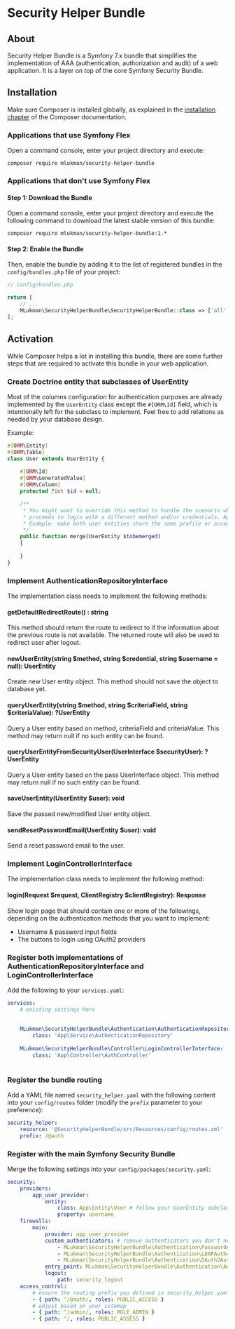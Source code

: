 # Security Helper Bundle

## About

Security Helper Bundle is a Symfony 7.x bundle that simplifies the implementation of AAA (authentication, authorization and audit) of a web application. It is a layer on top of the core Symfony Security Bundle.

## Installation

Make sure Composer is installed globally, as explained in the [installation chapter](https://getcomposer.org/doc/00-intro.md) of the Composer documentation.

### Applications that use Symfony Flex

Open a command console, enter your project directory and execute:

```shell
composer require mlukman/security-helper-bundle
```

### Applications that don't use Symfony Flex

#### Step 1: Download the Bundle

Open a command console, enter your project directory and execute the
following command to download the latest stable version of this bundle:

```shell
composer require mlukman/security-helper-bundle:1.*
```

#### Step 2: Enable the Bundle

Then, enable the bundle by adding it to the list of registered bundles
in the `config/bundles.php` file of your project:

```php
// config/bundles.php

return [
    // ...
    MLukman\SecurityHelperBundle\SecurityHelperBundle::class => ['all' => true],
];
```

## Activation

While Composer helps a lot in installing this bundle, there are some further steps that are required to activate this bundle in your web application.

### Create Doctrine entity that subclasses of UserEntity

Most of the columns configuration for authentication purposes are already implemented by the `UserEntity` class except the `#[ORM\Id]` field, which is intentionally left for the subclass to implement. Feel free to add relations as needed by your database design.

Example:

```php 
#[ORM\Entity]
#[ORM\Table]
class User extends UserEntity {
    
    #[ORM\Id]
    #[ORM\GeneratedValue]
    #[ORM\Column]
    protected ?int $id = null;

    /**
     * You might want to override this method to handle the scenario where a user who is already logged in
     * proceeds to login with a different method and/or credentials. Applicable for login using OAuth only.
     * Example: make both user entities share the same profile or account
     */
    public function merge(UserEntity $tobemerged)
    {
        
    }    
}
```

### Implement AuthenticationRepositoryInterface

The implementation class needs to implement the following methods:

#### getDefaultRedirectRoute() : string

This method should return the route to redirect to if the information about the previous route is not available. The returned route will also be used to redirect user after logout.

#### newUserEntity(string $method, string $credential, string $username = null): UserEntity

Create new User entity object. This method should not save the object to database yet.

#### queryUserEntity(string $method, string $criteriaField, string $criteriaValue): ?UserEntity

Query a User entity based on method, criteriaField and criteriaValue. This method may return null if no such entity can be found.

#### queryUserEntityFromSecurityUser(UserInterface $securityUser): ?UserEntity

Query a User entity based on the pass UserInterface object. This method may return null if no such entity can be found.

#### saveUserEntity(UserEntity $user): void

Save the passed new/modified User entity object.

#### sendResetPasswordEmail(UserEntity $user): void

Send a reset password email to the user.

### Implement LoginControllerInterface

The implementation class needs to implement the following method:

#### login(Request $request, ClientRegistry $clientRegistry): Response

Show login page that should contain one or more of the followings, depending on the authentication methods that you want to implement:

- Username & password input fields
- The buttons to login using OAuth2 providers

### Register both implementations of AuthenticationRepositoryInterface and  LoginControllerInterface

Add the following to your `services.yaml`:

```yaml
services:
    # existing settings here
   
   
    MLukman\SecurityHelperBundle\Authentication\AuthenticationRepositoryInterface:
        class: 'App\Service\AuthenticationRepository'
    
    MLukman\SecurityHelperBundle\Controller\LoginControllerInterface:
        class: 'App\Controller\AuthController'
   
```

### Register the bundle routing

Add a YAML file named `security_helper.yaml` with the following content into your `config/routes` folder (modify the `prefix` parameter to your preference):

```yaml
security_helper:
    resource: '@SecurityHelperBundle/src/Resources/config/routes.xml'
    prefix: /@auth
```

### Register with the main Symfony Security Bundle

Merge the following settings into your `config/packages/security.yaml`:

```yaml
security:
    providers:
        app_user_provider:
            entity:
                class: App\Entity\User # follow your UserEntity subclass name
                property: username
    firewalls:
        main:
            provider: app_user_provider
            custom_authenticators: # remove authenticators you don't need
                - MLukman\SecurityHelperBundle\Authentication\PasswordAuthenticator
                - MLukman\SecurityHelperBundle\Authentication\LDAPAuthenticator
                - MLukman\SecurityHelperBundle\Authentication\OAuth2Authenticator
            entry_point: MLukman\SecurityHelperBundle\Authentication\AuthenticationListener
            logout:
                path: security_logout
    access_control:
        # ensure the routing prefix you defined in security_helper.yaml has PUBLIC_ACCESS access control
        - { path: ^/@auth/, roles: PUBLIC_ACCESS }
        # adjust based on your sitemap
        - { path: ^/admin/, roles: ROLE_ADMIN }
        - { path: ^/, roles: PUBLIC_ASSESS }

```

